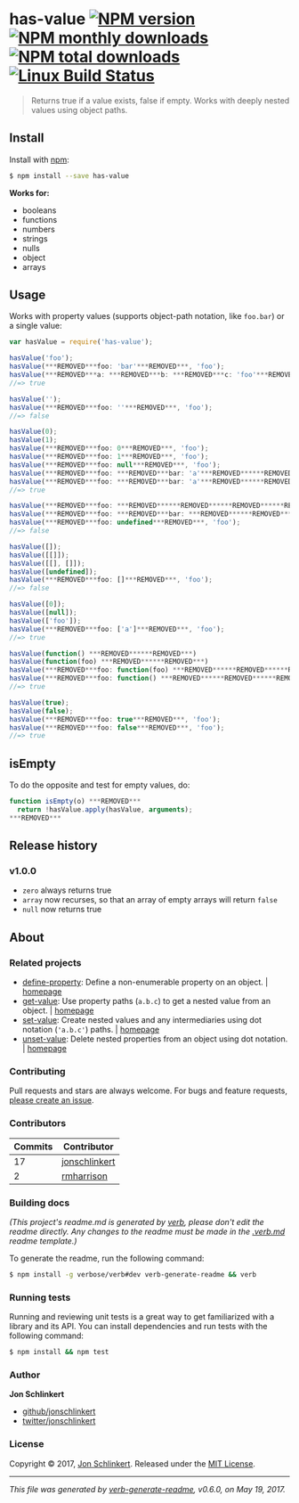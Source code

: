 # has-value [![NPM version](https://img.shields.io/npm/v/has-value.svg?style=flat)](https://www.npmjs.com/package/has-value) [![NPM monthly downloads](https://img.shields.io/npm/dm/has-value.svg?style=flat)](https://npmjs.org/package/has-value) [![NPM total downloads](https://img.shields.io/npm/dt/has-value.svg?style=flat)](https://npmjs.org/package/has-value) [![Linux Build Status](https://img.shields.io/travis/jonschlinkert/has-value.svg?style=flat&label=Travis)](https://travis-ci.org/jonschlinkert/has-value)

> Returns true if a value exists, false if empty. Works with deeply nested values using object paths.

## Install

Install with [npm](https://www.npmjs.com/):

```sh
$ npm install --save has-value
```

**Works for:**

* booleans
* functions
* numbers
* strings
* nulls
* object
* arrays

## Usage

Works with property values (supports object-path notation, like `foo.bar`) or a single value:

```js
var hasValue = require('has-value');

hasValue('foo');
hasValue(***REMOVED***foo: 'bar'***REMOVED***, 'foo');
hasValue(***REMOVED***a: ***REMOVED***b: ***REMOVED***c: 'foo'***REMOVED******REMOVED******REMOVED***, 'a.b.c');
//=> true

hasValue('');
hasValue(***REMOVED***foo: ''***REMOVED***, 'foo');
//=> false

hasValue(0);
hasValue(1);
hasValue(***REMOVED***foo: 0***REMOVED***, 'foo');
hasValue(***REMOVED***foo: 1***REMOVED***, 'foo');
hasValue(***REMOVED***foo: null***REMOVED***, 'foo');
hasValue(***REMOVED***foo: ***REMOVED***bar: 'a'***REMOVED******REMOVED******REMOVED***, 'foo');
hasValue(***REMOVED***foo: ***REMOVED***bar: 'a'***REMOVED******REMOVED******REMOVED***, 'foo.bar');
//=> true

hasValue(***REMOVED***foo: ***REMOVED******REMOVED******REMOVED******REMOVED***, 'foo');
hasValue(***REMOVED***foo: ***REMOVED***bar: ***REMOVED******REMOVED******REMOVED******REMOVED******REMOVED***, 'foo.bar');
hasValue(***REMOVED***foo: undefined***REMOVED***, 'foo');
//=> false

hasValue([]);
hasValue([[]]);
hasValue([[], []]);
hasValue([undefined]);
hasValue(***REMOVED***foo: []***REMOVED***, 'foo');
//=> false

hasValue([0]);
hasValue([null]);
hasValue(['foo']);
hasValue(***REMOVED***foo: ['a']***REMOVED***, 'foo');
//=> true

hasValue(function() ***REMOVED******REMOVED***)
hasValue(function(foo) ***REMOVED******REMOVED***)
hasValue(***REMOVED***foo: function(foo) ***REMOVED******REMOVED******REMOVED***, 'foo'); 
hasValue(***REMOVED***foo: function() ***REMOVED******REMOVED******REMOVED***, 'foo');
//=> true

hasValue(true);
hasValue(false);
hasValue(***REMOVED***foo: true***REMOVED***, 'foo');
hasValue(***REMOVED***foo: false***REMOVED***, 'foo');
//=> true
```

## isEmpty

To do the opposite and test for empty values, do:

```js
function isEmpty(o) ***REMOVED***
  return !hasValue.apply(hasValue, arguments);
***REMOVED***
```

## Release history

### v1.0.0

* `zero` always returns true
* `array` now recurses, so that an array of empty arrays will return `false`
* `null` now returns true

## About

### Related projects

* [define-property](https://www.npmjs.com/package/define-property): Define a non-enumerable property on an object. | [homepage](https://github.com/jonschlinkert/define-property "Define a non-enumerable property on an object.")
* [get-value](https://www.npmjs.com/package/get-value): Use property paths (`a.b.c`) to get a nested value from an object. | [homepage](https://github.com/jonschlinkert/get-value "Use property paths (`a.b.c`) to get a nested value from an object.")
* [set-value](https://www.npmjs.com/package/set-value): Create nested values and any intermediaries using dot notation (`'a.b.c'`) paths. | [homepage](https://github.com/jonschlinkert/set-value "Create nested values and any intermediaries using dot notation (`'a.b.c'`) paths.")
* [unset-value](https://www.npmjs.com/package/unset-value): Delete nested properties from an object using dot notation. | [homepage](https://github.com/jonschlinkert/unset-value "Delete nested properties from an object using dot notation.")

### Contributing

Pull requests and stars are always welcome. For bugs and feature requests, [please create an issue](../../issues/new).

### Contributors

| **Commits** | **Contributor** | 
| --- | --- |
| 17 | [jonschlinkert](https://github.com/jonschlinkert) |
| 2 | [rmharrison](https://github.com/rmharrison) |

### Building docs

_(This project's readme.md is generated by [verb](https://github.com/verbose/verb-generate-readme), please don't edit the readme directly. Any changes to the readme must be made in the [.verb.md](.verb.md) readme template.)_

To generate the readme, run the following command:

```sh
$ npm install -g verbose/verb#dev verb-generate-readme && verb
```

### Running tests

Running and reviewing unit tests is a great way to get familiarized with a library and its API. You can install dependencies and run tests with the following command:

```sh
$ npm install && npm test
```

### Author

**Jon Schlinkert**

* [github/jonschlinkert](https://github.com/jonschlinkert)
* [twitter/jonschlinkert](https://twitter.com/jonschlinkert)

### License

Copyright © 2017, [Jon Schlinkert](https://github.com/jonschlinkert).
Released under the [MIT License](LICENSE).

***

_This file was generated by [verb-generate-readme](https://github.com/verbose/verb-generate-readme), v0.6.0, on May 19, 2017._